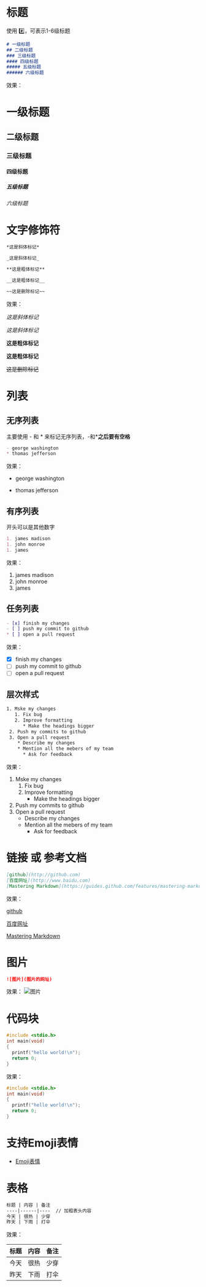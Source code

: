 # 标题
使用 :hash:，可表示1-6级标题
```md
# 一级标题
## 二级标题
### 三级标题
#### 四级标题
##### 五级标题
###### 六级标题
```
效果：
# 一级标题
## 二级标题
### 三级标题
#### 四级标题
##### 五级标题
###### 六级标题

# 文字修饰符
```md
*这是斜体标记*

_这是斜体标记_

**这是粗体标记**

__这是粗体标记__

~~这是删除标记~~
```

效果：

*这是斜体标记*

_这是斜体标记_

**这是粗体标记**

__这是粗体标记__

~~这是删除标记~~

# 列表
## 无序列表
主要使用 - 和 * 来标记无序列表，-和***之后要有空格**
```md
- george washington
* thomas jefferson
```
效果：
- george washington
* thomas jefferson

## 有序列表
开头可以是其他数字
```md
1. james madison
1. john monroe
1. james
```
效果：
1. james madison
1. john monroe
1. james
## 任务列表
```md
- [x] finish my changes
- [ ] push my commit to github
* [ ] open a pull request
```
效果：
- [x] finish my changes
- [ ] push my commit to github
- [ ] open a pull request

## 层次样式
```sh
1. Mske my changes
   1. Fix bug
   2. Improve formatting
      * Make the headings bigger
 2. Push my commits to github
 3. Open a pull request
    * Describe my changes
    * Mention all the mebers of my team
      * Ask for feedback
```
效果：
1. Mske my changes
   1. Fix bug
   2. Improve formatting
      * Make the headings bigger
 2. Push my commits to github
 3. Open a pull request
    * Describe my changes
    * Mention all the mebers of my team
      * Ask for feedback
# 链接 或 参考文档
```md
[github](http://github.com)
[百度网址](http://www.baidu.com)
[Mastering Markdown](https://guides.github.com/features/mastering-markdown/)
```
效果：

[github](http://github.com)

[百度网址](http://www.baidu.com)

[Mastering Markdown](https://guides.github.com/features/mastering-markdown/)


# 图片
```md
![图片](图片的网址)
```
效果：
![图片](http://octodex.github.com/images/yaktocat.png)


# 代码块

```c
#include <stdio.h>
int main(void)
{
  printf("hello world!\n");
  return 0;
}
```


效果：
```c
#include <stdio.h>
int main(void)
{
  printf("hello world!\n");
  return 0;
}
```

# 支持Emoji表情
* [Emoji表情](https://www.webpagefx.com/tools/emoji-cheat-sheet/)
# 表格
```md
标题 | 内容 | 备注
----|------|----  // 加粗表头内容
今天 | 很热 | 少穿
昨天 | 下雨 | 打伞
```
效果：

标题 | 内容 | 备注
----|------|----
今天 | 很热 | 少穿
昨天 | 下雨 | 打伞
